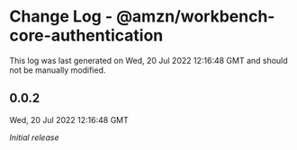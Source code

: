 # Change Log - @amzn/workbench-core-authentication

This log was last generated on Wed, 20 Jul 2022 12:16:48 GMT and should not be manually modified.

## 0.0.2
Wed, 20 Jul 2022 12:16:48 GMT

_Initial release_

